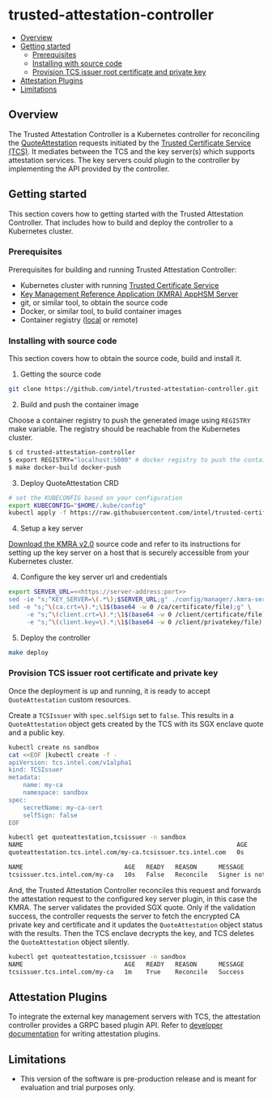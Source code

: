# trusted-attestation-controller
<!-- Table of contents is auto generated using 
[Auto Markdown TOC](https://marketplace.visualstudio.com/items?itemName=huntertran.auto-markdown-toc) extension -->
<!-- TOC depthfrom:2 depthto:3 -->

- [Overview](#overview)
- [Getting started](#getting-started)
    - [Prerequisites](#prerequisites)
    - [Installing with source code](#installing-with-source-code)
    - [Provision TCS issuer root certificate and private key](#provision-tcs-issuer-root-certificate-and-private-key)
- [Attestation Plugins](#attestation-plugins)
- [Limitations](#limitations)

<!-- /TOC -->

## Overview

The Trusted Attestation Controller is a Kubernetes controller for reconciling the [QuoteAttestation](https://github.com/intel/trusted-certificate-issuer/blob/main/api/v1alpha1/quoteattestation_types.go) requests initiated by the [Trusted Certificate Service (TCS)](https://github.com/intel/trusted-certificate-issuer). It mediates between the TCS and the key server(s) which supports attestation services. The key servers could plugin to the controller by implementing the API provided by the controller.

## Getting started

This section covers how to getting started with the Trusted Attestation Controller. That includes how to build and deploy the controller to a Kubernetes cluster.

### Prerequisites

Prerequisites for building and running Trusted Attestation Controller:

- Kubernetes cluster with running [Trusted Certificate Service](https://github.com/intel/trusted-certificate-issuer)
- [Key Management Reference Application (KMRA) AppHSM Server](https://01.org/key-management-reference-application-kmra)
- git, or similar tool, to obtain the source code
- Docker, or similar tool, to build container images
- Container registry ([local](https://docs.docker.com/registry/deploying/) or remote)

### Installing with source code

This section covers how to obtain the source code, build and install it.

1. Getting the source code

```sh
git clone https://github.com/intel/trusted-attestation-controller.git
```
2. Build and push the container image

Choose a container registry to push the generated image using `REGISTRY` make variable.
The registry should be reachable from the Kubernetes cluster.

```sh
$ cd trusted-attestation-controller
$ export REGISTRY="localhost:5000" # docker registry to push the container image
$ make docker-build docker-push
```

3. Deploy QuoteAttestation CRD

```sh
# set the KUBECONFIG based on your configuration
export KUBECONFIG="$HOME/.kube/config"
kubectl apply -f https://raw.githubusercontent.com/intel/trusted-certificate-issuer/main/deployment/crds/quoteattestations.tcs.intel.com.yaml
```

4. Setup a key server

[Download the KMRA v2.0](https://01.org/key-management-reference-application-kmra/downloads/key-management-reference-application-kmra-v2.0) source code and refer to its instructions
for setting up the key server on a host that is securely accessible from your Kubernetes cluster.

4. Configure the key server url and credentials

```sh
export SERVER_URL=<<https://server-address:port>>
sed -ie "s;^KEY_SERVER=\(.*\);$SERVER_URL;g" ./config/manager/.kmra-server.conf
sed -e "s;^\(ca.crt=\).*;\1$(base64 -w 0 /ca/certificate/file);g" \
     -e "s;^\(client.crt=\).*;\1$(base64 -w 0 /client/certificate/file);g" \
     -e "s;^\(client.key=\).*;\1$(base64 -w 0 /client/privatekey/file);g" ./config/manager/.ca.secrets
```

5. Deploy the controller

```sh
make deploy
```

### Provision TCS issuer root certificate and private key

Once the deployment is up and running, it is ready to accept `QuoteAttestation` custom resources.

Create a `TCSIssuer` with `spec.selfSign` set to `false`. This results in a `QuoteAttestation` object
gets created by the TCS with its SGX enclave quote and a public key. 

```sh
kubectl create ns sandbox
cat <<EOF |kubectl create -f -
apiVersion: tcs.intel.com/v1alpha1
kind: TCSIssuer
metadata:
    name: my-ca
    namespace: sandbox
spec:
    secretName: my-ca-cert
    selfSign: false
EOF

kubectl get quoteattestation,tcsissuer -n sandbox
NAME                                                           AGE
quoteattestation.tcs.intel.com/my-ca.tcsissuer.tcs.intel.com   0s

NAME                            AGE   READY   REASON      MESSAGE
tcsissuer.tcs.intel.com/my-ca   10s   False   Reconcile   Signer is not ready
```

And, the Trusted Attestation Controller reconciles this request and forwards the attestation request to the
configured key server plugin, in this case the KMRA. The server validates the provided SGX quote. Only
if the validation success, the controller requests the server to fetch the encrypted CA private key 
and certificate and it updates the `QuoteAttestation` object status with the results. Then the TCS
enclave decrypts the key, and TCS deletes the `QuoteAttestation` object silently.

```sh
kubectl get quoteattestation,tcsissuer -n sandbox
NAME                            AGE   READY   REASON      MESSAGE
tcsissuer.tcs.intel.com/my-ca   1m    True    Reconcile   Success
```

## Attestation Plugins 

To integrate the external key management servers with TCS, the attestation controller provides
a GRPC based plugin API. Refer to [developer documentation](docs/Developer.md#overview) for writing
attestation plugins.

## Limitations

- This version of the software is pre-production release and is meant for evaluation and trial purposes only.